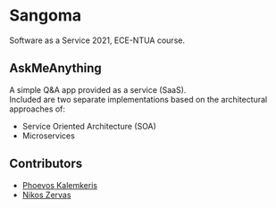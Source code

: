# Sangoma

Software as a Service 2021, ECE-NTUA course.

## AskMeAnything

A simple Q&A app provided as a service (SaaS).  
Included are two separate implementations based on the architectural approaches of:

* Service Oriented Architecture (SOA)
* Microservices

## Contributors

* [Phoevos Kalemkeris](https://github.com/phoevos)
* [Nikos Zervas](https://github.com/nickzpower)